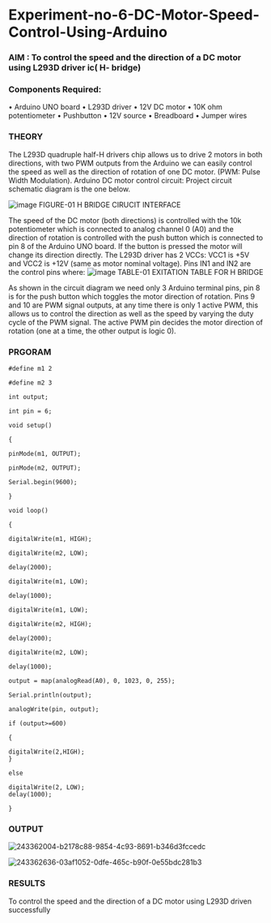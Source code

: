 # Experiment-no-6-DC-Motor-Speed-Control-Using-Arduino
### AIM : To control the speed and the direction of a DC motor using L293D driver ic( H- bridge)

### Components Required:
•	Arduino UNO board
•	L293D driver
•	12V DC motor
•	10K ohm potentiometer
•	Pushbutton
•	12V source
•	Breadboard
•	Jumper wires
### THEORY 
The L293D quadruple half-H drivers chip allows us to drive 2 motors in both directions, with two PWM outputs from the Arduino we can easily control the speed as well as the direction of rotation of one DC motor. (PWM: Pulse Width Modulation).
Arduino DC motor control circuit:
Project circuit schematic diagram is the one below.

![image](https://user-images.githubusercontent.com/36288975/167763051-b230c183-afc5-46f2-ba95-0f95e10dd6c9.png)
FIGURE-01 H BRIDGE CIRUCIT INTERFACE 
 
The speed of the DC motor (both directions) is controlled with the 10k potentiometer which is connected to analog channel 0 (A0) and the direction of rotation is controlled with the push button which is connected to pin 8 of the Arduino UNO board. If the button is pressed the motor will change its direction directly.
The L293D driver has 2 VCCs: VCC1 is +5V and VCC2 is +12V (same as motor nominal voltage). Pins IN1 and IN2 are the control pins where:
![image](https://user-images.githubusercontent.com/36288975/167763120-1421c2c5-8381-49eb-b376-03f6e1113b7a.png)
TABLE-01 EXITATION TABLE FOR H BRIDGE 

As shown in the circuit diagram we need only 3 Arduino terminal pins, pin 8 is for the push button which toggles the motor direction of rotation. Pins 9 and 10 are PWM signal outputs, at any time there is only 1 active PWM, this allows us to control the direction as well as the speed by varying the duty cycle of the PWM signal. The active PWM pin decides the motor direction of rotation (one at a time, the other output is logic 0).

### PRGORAM 
```
#define m1 2

#define m2 3

int output;

int pin = 6;

void setup()

{

pinMode(m1, OUTPUT);

pinMode(m2, OUTPUT);

Serial.begin(9600);

}

void loop()

{

digitalWrite(m1, HIGH);

digitalWrite(m2, LOW);

delay(2000);

digitalWrite(m1, LOW);

delay(1000);

digitalWrite(m1, LOW);

digitalWrite(m2, HIGH);

delay(2000);

digitalWrite(m2, LOW);

delay(1000);

output = map(analogRead(A0), 0, 1023, 0, 255);

Serial.println(output);

analogWrite(pin, output);

if (output>=600)

{

digitalWrite(2,HIGH);
}

else

digitalWrite(2, LOW);
delay(1000);

}
```
### OUTPUT
![243362004-b2178c88-9854-4c93-8691-b346d3fccedc](https://github.com/Sakthimurugavel/Experiment-no-7-DC-Motor-Speed-Control-Using-Arduino/assets/118707246/9ea487db-1d3e-4d66-bd79-42ca52912ae1)

![243362636-03af1052-0dfe-465c-b90f-0e55bdc281b3](https://github.com/Sakthimurugavel/Experiment-no-7-DC-Motor-Speed-Control-Using-Arduino/assets/118707246/31e98ece-6c90-4d28-8bd5-b30f897e19c6)

### RESULTS 
To control the speed and the direction of a DC motor using L293D driven successfully
